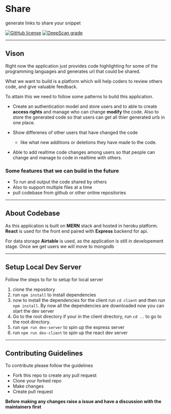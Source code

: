 # Share
 generate links to share your snippet 

[![GitHub license](https://img.shields.io/github/license/Souvikns/Share?style=plastic)](https://github.com/Souvikns/Share/blob/master/LICENSE)
[![DeepScan grade](https://deepscan.io/api/teams/8580/projects/11395/branches/169288/badge/grade.svg)](https://deepscan.io/dashboard#view=project&tid=8580&pid=11395&bid=169288)

---


## Vison 

Right now the application just provides code highlighting for some of the programming languages and generates url that could be shared.  

What we want to build is a platform which will help coders to review others code, and give valuable feedback. 

To attain this we need to follow some patterns to build this application. 


- Create an authentication model and store users and to able to create **access rights** and manage who can change **modify** the code. Also to store the generated code so that users can get all thier generated *urls* in one place. 

- Show differenes of other users that have changed the code 
    - like what new additions or deletions they have made to the code. 

- Able to add realtime code changes among users so that people can change and manage to code in realtime with others. 

### Some features that we can build in the future 

- To run and output the code shared by others 
- Also to support multiple files at a time 
- pull codebase from github or other online repositories 

---

## About Codebase

As this application is built on **MERN** stack and hosted in heroku platform. **React** is used for the front end paired with **Express** backend for api. 

For data storage **Airtable** is used, as the application is still in developement stage. Once we get users we will move to mongodb 

---

## Setup Local Dev Server 

Follow the steps to for to setup for local server 

1. clone the repository 
2. run `npm install` to install dependencies 
3. now to install the dependencies for the client run `cd client` and then run `npm install`. By now all the dependencies are downloaded now you can start the dev server 
4. Go to the root directory if your in the client directory, run `cd ..` to go to the root directory. 
5. run `npm run dev-server` to spin up the express server 
6. run `npm run dev-client` to spin up the react dev server 


---

## Contributing Guidelines 

To contribute please follow the guidelines 

- Fork this repo to create any pull request 
- Clone your forked repo 
- Make changes 
- Create pull request 


**Before making any changes raise a issue and have a discussion with the maintainers first**
